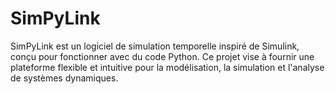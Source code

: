 # SimPyLink
SimPyLink est un logiciel de simulation temporelle inspiré de Simulink, conçu pour fonctionner avec du code Python. Ce projet vise à fournir une plateforme flexible et intuitive pour la modélisation, la simulation et l'analyse de systèmes dynamiques.
